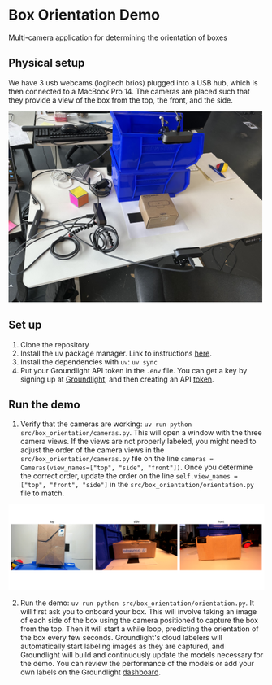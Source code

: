 # Box Orientation Demo
Multi-camera application for determining the orientation of boxes


## Physical setup
We have 3 usb webcams (logitech brios) plugged into a USB hub, which is then connected to a MacBook Pro 14. The cameras are placed such that they provide a view of the box from the top, the front, and the side.

<img src="images/physical_setup.jpg" width="500" alt="Physical setup"/>

## Set up
1. Clone the repository
2. Install the uv package manager. Link to instructions [here](https://docs.astral.sh/uv/getting-started/installation/).
3. Install the dependencies with `uv`: `uv sync`
4. Put your Groundlight API token in the `.env` file. You can get a key by signing up at [Groundlight](https://dashboard.groundlight.ai), and then creating an API [token](https://dashboard.groundlight.ai/reef/my-account/api-tokens).

## Run the demo

1. Verify that the cameras are working: `uv run python src/box_orientation/cameras.py`. This will open a window with the three camera views. If the views are not properly labeled, you might need to adjust the order of the camera views in the `src/box_orientation/cameras.py` file on the line `cameras = Cameras(view_names=["top", "side", "front"])`. Once you determine the correct order, update the order on the line `self.view_names = ["top", "front", "side"]` in the `src/box_orientation/orientation.py` file to match. 

<img src="images/camera_setup.png" width="1000" alt="Camera setup"/>

2. Run the demo: `uv run python src/box_orientation/orientation.py`. It will first ask you to onboard your box. This will involve taking an image of each side of the box using the camera positioned to capture the box from the top. Then it will start a while loop, predicting the orientation of the box every few seconds. Groundlight's cloud labelers will automatically start labeling images as they are captured, and Groundlight will build and continuously update the models necessary for the demo. You can review the performance of the models or add your own labels on the Groundlight [dashboard](https://dashboard.groundlight.ai/). 



